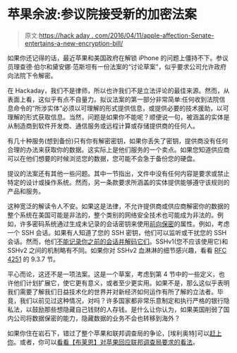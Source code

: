 # 苹果余波:参议院接受新的加密法案

> 原文:[https://hack aday . com/2016/04/11/apple-affection-Senate-entertains-a-new-encryption-bill/](https://hackaday.com/2016/04/11/apple-aftermath-senate-entertains-a-new-encryption-bill/)

如果你还记得的话，最近苹果和美国政府在解锁 iPhone 的问题上僵持不下。参议员理查德·伯尔和黛安娜·范斯坦有一份法案的“讨论草案”，似乎要求公司允许政府向法院下令解密。

在 Hackaday，我们不是律师，所以也许我们不是立法评论的最佳来源。然而，从表面上看，这似乎有点不自量力。拟议法案的第一部分非常简单:任何收到法院信息命令的“所涉实体”必须以可理解的形式提供信息，或提供必要的技术援助，以可理解的形式获取信息。当然，问题是如果你不能呢？顺便说一句，被涵盖的实体是从制造商到软件开发商、通信服务或远程计算或存储提供商的任何人。

有几十种服务(想到备份)只有你有解密密钥，如果你丢失了密钥，提供商没有任何合理的办法来获取你的数据。这实际上是他们服务的一个卖点。如果您知道供应商可以在他们想要的时候浏览您的数据，您可能不会急于备份您的硬盘。

提议的法案还有其他一些问题。其中一节指出，文件中没有任何内容是要求或禁止特定的设计或操作系统。然而，另一条款要求所涵盖的实体提供能够遵守该规则的产品和服务。

这种宽泛的解读令人不安。如果这是法律，不允许提供商或供应商解密你的数据的整个系统在美国可能是非法的，整个类别的网络安全技术也可能成为非法的。例如，许多密码系统通过生成未记录的会话密钥来使用[前向保密](https://en.wikipedia.org/wiki/Forward_secrecy)的属性。例如，考虑一个 SSH 会话。如果有人知道了您的 SSH 密钥，他们可以监听或干扰您的 SSH 会话。然而，他们[不能记录你之前的会话并解码它们](http://zurlinux.com/?p=1772)。SSHv1(您不应该使用它)和 SSHv2 之间的机制略有不同。如果你对 SSHv2 血淋淋的细节感兴趣，看看 [RFC 4251](https://www.ietf.org/rfc/rfc4251.txt) 的 9.3.7 节。

平心而论，这还不是一项法案。这是一个草案，考虑到第 4 节中的一些定义，也许他们计划扩展它，使它更有意义，或者至少更实用。如果不是，那么这似乎表明我们需要了解我们日益技术化的世界并对新经济如何运作有所了解的立法者。毕竟，我们以前见过这种情况，对吗？许多国家都非常乐意制定和执行严格的银行隐私法，以鼓励那些想隐藏自己钱财的人存钱。是什么让你认为，如果美国削弱了国内公司将数据保密的能力，隐藏数据的业务不会也转移到海外？

如果你住在岩石下，错过了整个苹果和联邦调查局的争论，[埃利奥特]可以[赶上你](http://hackaday.com/2016/03/30/fbi-vs-apple-a-postmortem/)。或者，你可以[看看【布莱恩】对苹果回应联邦调查局要求的看法](http://hackaday.com/2016/02/18/the-contrarian-response-to-apples-need-for-encryption/)。